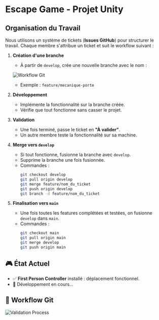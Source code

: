 # Escape Game - Projet Unity

## Organisation du Travail
Nous utilisons un système de tickets (**Issues GitHub**) pour structurer le travail. Chaque membre s'attribue un ticket et suit le workflow suivant :

1. **Création d'une branche**
   - À partir de `develop`, crée une nouvelle branche avec le nom :
     
   ![Workflow Git](https://github.com/user-attachments/assets/9fc4a40f-03b9-4199-bd9e-9587a8b6650b)
   
   - Exemple : `feature/mecanique-porte`

3. **Développement**
   - Implémente la fonctionnalité sur la branche créée.
   - Vérifie que tout fonctionne sans casser le projet.

4. **Validation**
   - Une fois terminé, passe le ticket en **"À valider"**.
   - Un autre membre teste la fonctionnalité sur sa machine.

5. **Merge vers `develop`**
   - Si tout fonctionne, fusionne la branche avec `develop`.
   - Supprime la branche une fois fusionnée.
   - Commandes :
     ```sh
     git checkout develop
     git pull origin develop
     git merge feature/nom_du_ticket
     git push origin develop
     git branch -d feature/nom_du_ticket
     ```

6. **Finalisation vers `main`**
   - Une fois toutes les features complétées et testées, on fusionne `develop` dans `main`.
   - Commandes :
     ```sh
     git checkout main
     git pull origin main
     git merge develop
     git push origin main
     ```

## 🎮 État Actuel
- ✅ **First Person Controller** installé : déplacement fonctionnel.
- 🔄 Développement en cours...

## 📸 Workflow Git

![Validation Process](https://github.com/user-attachments/assets/4793f2b8-7c97-4780-8de5-1b72be148831)
